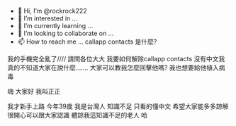 - 👋 Hi, I’m @rockrock222
- 👀 I’m interested in ...
- 🌱 I’m currently learning ...
- 💞️ I’m looking to collaborate on ...
- 📫 How to reach me ...
callapp contacts 是什麼?

我的手機完全亂了////
請問各位大大 我要如何解除callapp contacts
沒有中文我真的不知道大家在說什麼.......
大家可以教我怎麼回擊他嗎?
我也想要給他植入病毒

<!---
rockrock222/rockrock222 is a ✨ special ✨ repository because its `README.md` (this file) appears on your GitHub profile.
You can click the Preview link to take a look at your changes.
--->嗨 大家好 我叫正正
我才新手上路 今年39歲 我是台灣人 
知識不足 只看的懂中文 希望大家能多多諒解
很開心可以跟大家認識 體諒我這知識不足的老人 哈

